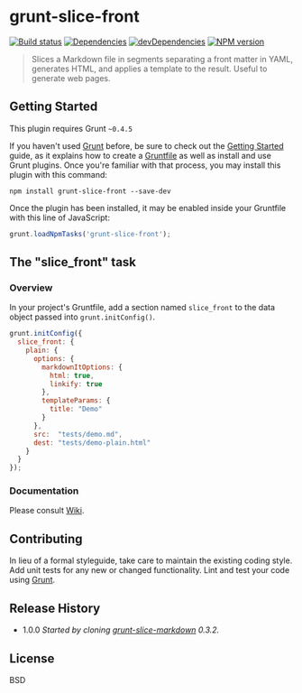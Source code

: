 # grunt-slice-front

[![Build status][travis-image]][travis-url]
[![Dependencies][deps-image]][deps-url]
[![devDependencies][dev-deps-image]][dev-deps-url]
[![NPM version][npm-image]][npm-url]

> Slices a Markdown file in segments separating a front matter in YAML, generates HTML, and applies a template to the result. Useful to generate web pages.

## Getting Started

This plugin requires Grunt `~0.4.5`

If you haven't used [Grunt](http://gruntjs.com/) before, be sure to check out the [Getting Started](http://gruntjs.com/getting-started) guide, as it explains how to create a [Gruntfile](http://gruntjs.com/sample-gruntfile) as well as install and use Grunt plugins. Once you're familiar with that process, you may install this plugin with this command:

```shell
npm install grunt-slice-front --save-dev
```

Once the plugin has been installed, it may be enabled inside your Gruntfile with this line of JavaScript:

```js
grunt.loadNpmTasks('grunt-slice-front');
```

## The "slice_front" task

### Overview

In your project's Gruntfile, add a section named `slice_front` to the data object passed into `grunt.initConfig()`.

```js
grunt.initConfig({
  slice_front: {
    plain: {
      options: {
        markdownItOptions: {
          html: true,
          linkify: true
        },
        templateParams: {
          title: "Demo"
        }
      },
      src:  "tests/demo.md",
      dest: "tests/demo-plain.html"
    }
  }
});
```

### Documentation

Please consult [Wiki](https://github.com/uhop/grunt-slice-front/wiki).

## Contributing
In lieu of a formal styleguide, take care to maintain the existing coding style. Add unit tests for any new or changed functionality. Lint and test your code using [Grunt](http://gruntjs.com/).

## Release History

- 1.0.0 *Started by cloning [grunt-slice-markdown](https://github.com/uhop/grunt-slice-markdown) 0.3.2.*

## License

BSD

[npm-image]:      https://img.shields.io/npm/v/grunt-slice-front.svg
[npm-url]:        https://npmjs.org/package/grunt-slice-front
[deps-image]:     https://img.shields.io/david/uhop/grunt-slice-front.svg
[deps-url]:       https://david-dm.org/uhop/grunt-slice-front
[dev-deps-image]: https://img.shields.io/david/dev/uhop/grunt-slice-front.svg
[dev-deps-url]:   https://david-dm.org/uhop/grunt-slice-front#info=devDependencies
[travis-image]:   https://img.shields.io/travis/uhop/grunt-slice-front.svg
[travis-url]:     https://travis-ci.org/uhop/grunt-slice-front
